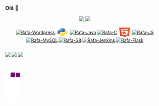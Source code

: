 ### Olá 👋

<div align="center">
	<a href="https://github.com/rafaapaim">
	<img height="150em" src="https://github-readme-stats.vercel.app/api?username=rafaapaim&show_icons=true&theme=ocean_dark&include_all_commits=true&count_private=true"/>
	<img height="150em" src="https://github-readme-stats.vercel.app/api/top-langs/?username=rafaapaim&layout=compact&langs_count=7&theme=ocean_dark"/>
</div>
  
<div align="center" style="display: inline_block"><br>
	<img align="center" alt="Rafa-Wordpress" height="30" width="40" src="https://cdn.jsdelivr.net/gh/devicons/devicon/icons/wordpress/wordpress-plain.svg" />
	<img align="center" alt="Rafa-Python" height="30" width="40" src="https://raw.githubusercontent.com/devicons/devicon/master/icons/python/python-original.svg">
	<img align="center" alt="Rafa-Java" height="30" width="40" src="https://cdn.jsdelivr.net/gh/devicons/devicon/icons/java/java-original.svg" />
	<img align="center" alt="Rafa-C" height="30" width="40" src="https://cdn.jsdelivr.net/gh/devicons/devicon/icons/c/c-original.svg" />
	<img align="center" alt="Rafa-HTML" height="30" width="40" src="https://raw.githubusercontent.com/devicons/devicon/master/icons/html5/html5-original.svg">
	<img align="center" alt="Rafa-JS" height="30" width="40" src="https://cdn.jsdelivr.net/gh/devicons/devicon/icons/javascript/javascript-original.svg" />
	<img align="center" alt="Rafa-MySQL" height="30" width="40" src="https://cdn.jsdelivr.net/gh/devicons/devicon/icons/mysql/mysql-original.svg" />
	<img align="center" alt="Rafa-Git" height="30" width="40" src="https://cdn.jsdelivr.net/gh/devicons/devicon/icons/git/git-original.svg" />
	<img align="center" alt="Rafa-Jenkins" height="30" width="40" src="https://cdn.jsdelivr.net/gh/devicons/devicon/icons/jenkins/jenkins-original.svg" />
	<img align="center" alt="Rafa-Flask" height="30" width="40" src="https://cdn.jsdelivr.net/gh/devicons/devicon/icons/flask/flask-original.svg" />

</div>
  
  ##
 
<div>
  <a href="https://www.linkedin.com/in/rafael-paim-78274113b/" target="_blank"><img src="https://img.shields.io/badge/-LinkedIn-%230077B5?style=for-the-badge&logo=linkedin&logoColor=white" target="_blank"></a> 
	<a href="https://instagram.com/rafaapaim" target="_blank"><img src="https://img.shields.io/badge/-Instagram-%23E4405F?style=for-the-badge&logo=instagram&logoColor=white" target="_blank"></a>
  <a href = "mailto:r_paim@outlook.com"><img src="https://img.shields.io/badge/Microsoft_Outlook-0078D4?style=for-the-badge&logo=microsoft-outlook&logoColor=white" target="_blank"></a>	
  
  ##
 
![snake gif](https://github.com/rafaapaim/rafaapaim/blob/output/github-contribution-grid-snake.gif)
 
</div>
